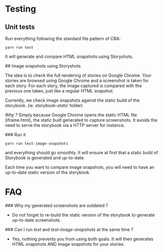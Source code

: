 
# Testing

## Unit tests 

Run everything following the standard file pattern of CRA:

`yarn run test`

It will generate and compare HTML snapshots using Storyshots.

## Image snapshots using Storyshots

The idea is to check the full rendering of stories on Google Chrome.
Your stories are browsed using Google Chrome and a screenshot is taken for each story.
For each story, the image captured is compared with the previous one taken, just like a regular HTML snapshot.

Currently, we check image snapshots against the static build of the storybook. (ie. _storybook-static_ folder)

*Why ?* Simply because Google Chrome opens the static HTML file (iframe.html), the static built generated to capture screenshots.
It avoids the need to serve the storybook via a HTTP server for instance.

### Run it

`yarn run test-image-snapshots` 

and everything should go smoothly. 
It will ensure at first that a static build of Storybook is generated and up-to-date.

Each time you want to compare image snapshots, you will need to have an up-to-date static version of the storybook.

# FAQ

### Why my generated screenshots are outdated ?

- Do not forget to re-build the static version of the storybook to generate up-to-date screenshots.

### Can I run *test* and *test-image-snapshots* at the same time ?  

- Yes, nothing prevents you from using both goals. It will then generates HTML snapshots AND image snapshots for your stories.


